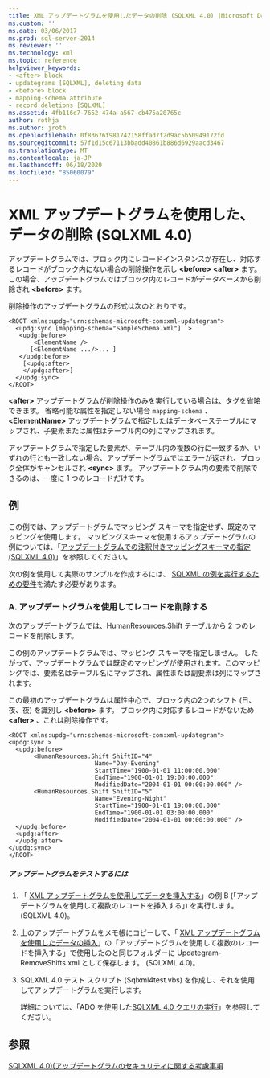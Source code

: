 ```yaml
---
title: XML アップデートグラムを使用したデータの削除 (SQLXML 4.0) |Microsoft Docs
ms.custom: ''
ms.date: 03/06/2017
ms.prod: sql-server-2014
ms.reviewer: ''
ms.technology: xml
ms.topic: reference
helpviewer_keywords:
- <after> block
- updategrams [SQLXML], deleting data
- <before> block
- mapping-schema attribute
- record deletions [SQLXML]
ms.assetid: 4fb116d7-7652-474a-a567-cb475a20765c
author: rothja
ms.author: jroth
ms.openlocfilehash: 0f83676f981742158ffad7f2d9ac5b50949172fd
ms.sourcegitcommit: 57f1d15c67113bbadd40861b886d6929aacd3467
ms.translationtype: MT
ms.contentlocale: ja-JP
ms.lasthandoff: 06/18/2020
ms.locfileid: "85060079"
---
```

# <a name="deleting-data-using-xml-updategrams-sqlxml-40"></a>XML アップデートグラムを使用した、データの削除 (SQLXML 4.0)
  アップデートグラムでは、ブロック内にレコードインスタンスが存在し、対応するレコードがブロック内にない場合の削除操作を示し **\<before>** **\<after>** ます。 この場合、アップデートグラムではブロック内のレコードがデータベースから削除され **\<before>** ます。  
  
 削除操作のアップデートグラムの形式は次のとおりです。  
  
```  
<ROOT xmlns:updg="urn:schemas-microsoft-com:xml-updategram">  
  <updg:sync [mapping-schema="SampleSchema.xml"]  >  
   <updg:before>  
       <ElementName />  
      [<ElementName .../>... ]  
   </updg:before>  
    [<updg:after>  
    </updg:after>]  
  </updg:sync>  
</ROOT>  
```  
  
 **\<after>** アップデートグラムが削除操作のみを実行している場合は、タグを省略できます。 省略可能な属性を指定しない場合 `mapping-schema` 、 **\<ElementName>** アップデートグラムで指定したはデータベーステーブルにマップされ、子要素または属性はテーブル内の列にマップされます。  
  
 アップデートグラムで指定した要素が、テーブル内の複数の行に一致するか、いずれの行とも一致しない場合、アップデートグラムではエラーが返され、ブロック全体がキャンセルされ **\<sync>** ます。 アップデートグラム内の要素で削除できるのは、一度に 1 つのレコードだけです。  
  
## <a name="examples"></a>例  
 この例では、アップデートグラムでマッピング スキーマを指定せず、既定のマッピングを使用します。 マッピングスキーマを使用するアップデートグラムの例については、「[アップデートグラムでの注釈付きマッピングスキーマの指定 &#40;SQLXML 4.0&#41;](specifying-an-annotated-mapping-schema-in-an-updategram-sqlxml-4-0.md)」を参照してください。  
  
 次の例を使用して実際のサンプルを作成するには、 [SQLXML の例を実行するための要件](../../sqlxml/requirements-for-running-sqlxml-examples.md)を満たす必要があります。  
  
### <a name="a-deleting-a-record-by-using-an-updategram"></a>A. アップデートグラムを使用してレコードを削除する  
 次のアップデートグラムでは、HumanResources.Shift テーブルから 2 つのレコードを削除します。  
  
 この例のアップデートグラムでは、マッピング スキーマを指定しません。 したがって、アップデートグラムでは既定のマッピングが使用されます。このマッピングでは、要素名はテーブル名にマップされ、属性または副要素は列にマップされます。  
  
 この最初のアップデートグラムは属性中心で、ブロック内の2つのシフト (日、夜、夜) を識別し **\<before>** ます。 ブロック内に対応するレコードがないため **\<after>** 、これは削除操作です。  
  
```  
<ROOT xmlns:updg="urn:schemas-microsoft-com:xml-updategram">  
<updg:sync >  
  <updg:before>  
       <HumanResources.Shift ShiftID="4"  
                        Name="Day-Evening"  
                        StartTime="1900-01-01 11:00:00.000"  
                        EndTime="1900-01-01 19:00:00.000"  
                        ModifiedDate="2004-01-01 00:00:00.000" />  
       <HumanResources.Shift ShiftID="5"  
                        Name="Evening-Night"  
                        StartTime="1900-01-01 19:00:00.000"  
                        EndTime="1900-01-01 03:00:00.000"  
                        ModifiedDate="2004-01-01 00:00:00.000" />  
  </updg:before>  
  <updg:after>  
  </updg:after>  
</updg:sync>  
</ROOT>  
```  
  
##### <a name="to-test-the-updategram"></a>アップデートグラムをテストするには  
  
1.  「 [XML アップデートグラムを使用してデータを挿入する](inserting-data-using-xml-updategrams-sqlxml-4-0.md)」の例 B (「アップデートグラムを使用して複数のレコードを挿入する」) を実行します。 &#40;SQLXML 4.0&#41;。  
  
2.  上のアップデートグラムをメモ帳にコピーして、「 [XML アップデートグラムを使用したデータの挿入](inserting-data-using-xml-updategrams-sqlxml-4-0.md)」の「アップデートグラムを使用して複数のレコードを挿入する」で使用したのと同じフォルダーに Updategram-RemoveShifts.xml として保存します。 &#40;SQLXML 4.0&#41;。  
  
3.  SQLXML 4.0 テスト スクリプト (Sqlxml4test.vbs) を作成し、それを使用してアップデートグラムを実行します。  
  
     詳細については、「ADO を使用した[SQLXML 4.0 クエリの実行](../../sqlxml/using-ado-to-execute-sqlxml-4-0-queries.md)」を参照してください。  
  
## <a name="see-also"></a>参照  
 [SQLXML 4.0&#41;&#40;アップデートグラムのセキュリティに関する考慮事項](../security/updategram-security-considerations-sqlxml-4-0.md)  
  
  
